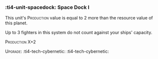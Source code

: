 ### :ti4-unit-spacedock: **Space Dock I**

This unit's <span style="font-variant:small-caps;">Production</span> value is equal to 2 more than the resource value of this planet.

Up to 3 fighters in this system do not count against your ships' capacity.

<span style="font-variant:small-caps;">Production</span> X+2

<span style="font-variant:small-caps;">Upgrade</span>: :ti4-tech-cybernetic: :ti4-tech-cybernetic:
